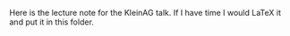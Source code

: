 Here is the lecture note for the KleinAG talk. If I have time I would LaTeX it and put it in this folder.
